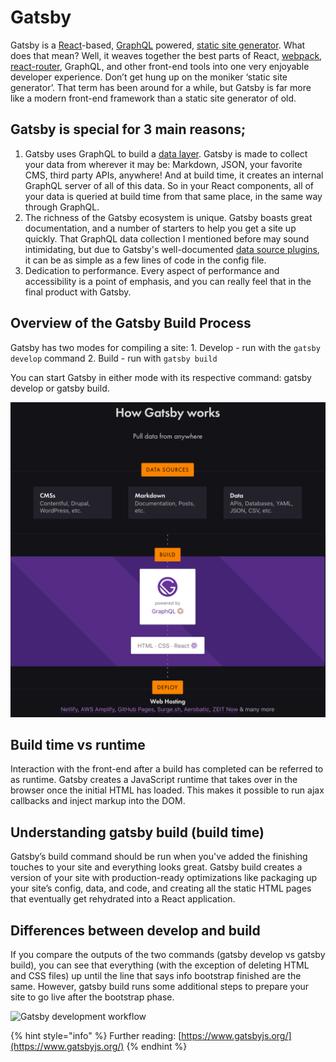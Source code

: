# Gatsby

Gatsby is a [React](https://reactjs.org/docs/getting-started.html)-based, [GraphQL](https://graphql.org/learn/) powered, [static site generator](https://www.netlify.com/blog/2017/05/25/top-ten-static-site-generators-of-2017/). What does that mean? Well, it weaves together the best parts of React, [webpack](https://webpack.js.org/concepts/), [react-router](https://reacttraining.com/react-router/core/guides/philosophy), GraphQL, and other front-end tools into one very enjoyable developer experience. Don’t get hung up on the moniker ‘static site generator’. That term has been around for a while, but Gatsby is far more like a modern front-end framework than a static site generator of old.

## Gatsby is special for 3 main reasons;

1. Gatsby uses GraphQL to build a [data layer](https://www.gatsbyjs.org/tutorial/part-four/#data-in-gatsby). Gatsby is made to collect your data from wherever it may be: Markdown, JSON, your favorite CMS, third party APIs, anywhere! And at build time, it creates an internal GraphQL server of all of this data. So in your React components, all of your data is queried at build time from that same place, in the same way through GraphQL.
2. The richness of the Gatsby ecosystem is unique. Gatsby boasts great documentation, and a number of starters to help you get a site up quickly.  That GraphQL data collection I mentioned before may sound intimidating, but due to Gatsby's well-documented [data source plugins](https://www.gatsbyjs.org/plugins/), it can be as simple as a few lines of code in the config file.
3. Dedication to performance. Every aspect of performance and accessibility is a point of emphasis, and you can really feel that in the final product with Gatsby.

## Overview of the Gatsby Build Process

Gatsby has two modes for compiling a site: 1. Develop - run with the `gatsby develop` command 2. Build - run with `gatsby build`

You can start Gatsby in either mode with its respective command: gatsby develop or gatsby build.

![Visual of how Gatsby works](../.gitbook/assets/gatsbyjs%20%282%29%20%282%29.png)

## Build time vs runtime

Interaction with the front-end after a build has completed can be referred to as runtime. Gatsby creates a JavaScript runtime that takes over in the browser once the initial HTML has loaded. This makes it possible to run ajax callbacks and inject markup into the DOM.

## Understanding gatsby build \(build time\)

Gatsby’s build command should be run when you've added the finishing touches to your site and everything looks great. Gatsby build creates a version of your site with production-ready optimizations like packaging up your site’s config, data, and code, and creating all the static HTML pages that eventually get rehydrated into a React application.

## Differences between develop and build

If you compare the outputs of the two commands \(gatsby develop vs gatsby build\), you can see that everything \(with the exception of deleting HTML and CSS files\) up until the line that says info bootstrap finished are the same. However, gatsby build runs some additional steps to prepare your site to go live after the bootstrap phase.

![Gatsby development workflow](https://github.com/mediacurrent/psu-training/tree/0a450b33bc9c265c78a69de4b4f222f8232d0c30/gatsby/.gitbook/assets/gatsbyjs%20%281%29.png)

{% hint style="info" %}
Further reading: [https://www.gatsbyjs.org/](https://www.gatsbyjs.org/)
{% endhint %}

